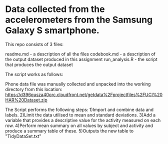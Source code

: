 <h1>Data collected from the accelerometers from the Samsung Galaxy S smartphone. </h1>

This repo consists of 3 files:

readme.md - a description of all the files
codebook.md - a description of the output dataset produced in this assignment
run_analysis.R  - the script that produces the output dataset

The script works as follows:

Phone data file was manually collected and unpacked into the working directory from this location:
https://d396qusza40orc.cloudfront.net/getdata%2Fprojectfiles%2FUCI%20HAR%20Dataset.zip

The Script performs the following steps:
1)Import and combine data and labels.
2)Limit the data utilised to mean and standard deviations.
3)Add a variable that provides a descriptive value for the activity measured on each row.
4)Perform mean summary on all values by subject and activity and produce a summary table of these.
5)Outputs the new table to "TidyDataSet.txt"
